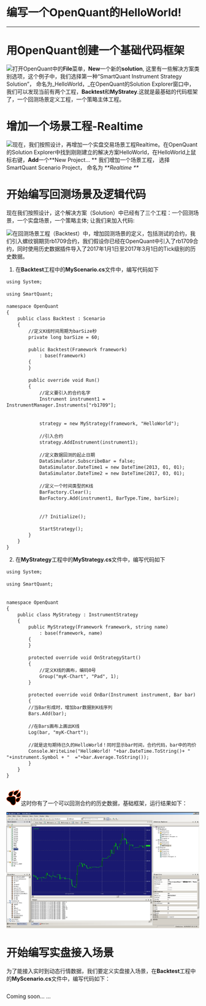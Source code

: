 # 编写一个OpenQuant的HelloWorld!

---

# 用OpenQuant创建一个基础代码框架

![](/icons/icon_labtubeBlue.ico)打开OpenQuant中的**File**菜单，**New**一个新的**solution**, 这里有一些解决方案类别选项，这个例子中，我们选择第一种“SmartQuant Instrument Strategy Solution”， 命名为_HelloWorld，_在OpenQuant的Solution Explorer窗口中，我们可以发现当前有两个工程，**Backtest**和**MyStratey**.这就是最基础的代码框架了，一个回测场景定义工程，一个策略主体工程。

# 增加一个场景工程-Realtime

![](/icons/icon_labtubeBlue.ico)现在，我们按照设计，再增加一个实盘交易场景工程Realtime。在OpenQuant的Solution Explorer中找到刚刚建立的解决方案HelloWorld，在HelloWorld上鼠标右键，**Add**一个**New Project... ** 我们增加一个场景工程， 选择SmartQuant Scenario Project， 命名为 _**Realtime **_

# 开始编写回测场景及逻辑代码

现在我们按照设计，这个解决方案（Solution）中已经有了三个工程：一个回测场景，一个实盘场景，一个策略主体; 让我们来加入代码:

![](/icons/icon_labtubeBlue.ico)在回测场景工程（Backtest）中，增加回测场景的定义，包括测试的合约，我们引入螺纹钢期货rb1709合约，我们假设你已经在OpenQuant中引入了rb1709合约，同时使用历史数据插件导入了2017年1月1日至2017年3月1日的Tick级别的历史数据。

1. 在**Backtest**工程中的**MyScenario.cs**文件中，编写代码如下

```
using System;

using SmartQuant;

namespace OpenQuant
{
	public class Backtest : Scenario
    {
		//定义K线时间周期为barSize秒
		private long barSize = 60;
		
        public Backtest(Framework framework)
            : base(framework)
        {
        }

        public override void Run()
        {
			//定义要引入的合约名字
			Instrument instrument1 = InstrumentManager.Instruments["rb1709"];
			
			
            strategy = new MyStrategy(framework, "HelloWorld");
			
			//引入合约
			strategy.AddInstrument(instrument1);
			
			//定义数据回测的起止日期
			DataSimulator.SubscribeBar = false;
			DataSimulator.DateTime1 = new DateTime(2013, 01, 01);
			DataSimulator.DateTime2 = new DateTime(2017, 03, 01);

			//定义一个时间类型的K线
			BarFactory.Clear();
			BarFactory.Add(instrument1, BarType.Time, barSize);
			
			
			//? Initialize();
			
            StartStrategy();
        }
    }
}

```

2. 在**MyStrategy**工程中的**MyStrategy.cs**文件中，编写代码如下

```
using System;

using SmartQuant;


namespace OpenQuant
{
    public class MyStrategy : InstrumentStrategy
    {
		public MyStrategy(Framework framework, string name)
            : base(framework, name)
        {
        }

        protected override void OnStrategyStart()
        {
			//定义K线的画布，编码0号
			Group("myK-Chart", "Pad", 1);
        }

        protected override void OnBar(Instrument instrument, Bar bar)
        {
		//当Bar形成时，增加bar数据到K线序列
		Bars.Add(bar);

		//在Bars画布上画出K线
		Log(bar, "myK-Chart");
			
		//就是这句期待已久的HelloWorld！同时显示bar时间，合约代码，bar中的均价
		Console.WriteLine("HelloWorld! "+bar.DateTime.ToString()+ " "+instrument.Symbol + "  ="+bar.Average.ToString());
        }
    }
}


```

![](/icons/icon_paw.png)这时你有了一个可以回测合约的历史数据，基础框架，运行结果如下：

![](/assets/OpenQuantHelloWorldRunning.png)

# 开始编写实盘接入场景

为了能接入实时到动态行情数据，我们要定义实盘接入场景，在**Backtest**工程中的**MyScenario.cs**文件中，编写代码如下：

```

```

Coming soon... ...


